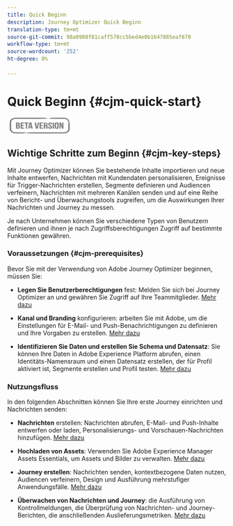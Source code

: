 ```yaml
---
title: Quick Beginn
description: Journey Optimizer Quick Beginn
translation-type: tm+mt
source-git-commit: 98a0908f81caff578cc5bed4e0b1647885eaf678
workflow-type: tm+mt
source-wordcount: '252'
ht-degree: 0%

---
```


# Quick Beginn {#cjm-quick-start}

![](assets/do-not-localize/badge.png)

## Wichtige Schritte zum Beginn {#cjm-key-steps}

Mit Journey Optimizer können Sie bestehende Inhalte importieren und neue Inhalte entwerfen, Nachrichten mit Kundendaten personalisieren, Ereignisse für Trigger-Nachrichten erstellen, Segmente definieren und Audiencen verfeinern, Nachrichten mit mehreren Kanälen senden und auf eine Reihe von Bericht- und Überwachungstools zugreifen, um die Auswirkungen Ihrer Nachrichten und Journey zu messen.

Je nach Unternehmen können Sie verschiedene Typen von Benutzern definieren und ihnen je nach Zugriffsberechtigungen Zugriff auf bestimmte Funktionen gewähren.

### Voraussetzungen {#cjm-prerequisites}

Bevor Sie mit der Verwendung von Adobe Journey Optimizer beginnen, müssen Sie:

* **Legen Sie Benutzerberechtigungen** fest: Melden Sie sich bei Journey Optimizer an und gewähren Sie Zugriff auf Ihre Teammitglieder. [Mehr dazu](permissions.md)

* **Kanal und Branding** konfigurieren: arbeiten Sie mit Adobe, um die Einstellungen für E-Mail- und Push-Benachrichtigungen zu definieren und Ihre Vorgaben zu erstellen. [Mehr dazu](configuration/get-started-configuration.md)

* **Identifizieren Sie Daten und erstellen Sie Schema und Datensatz**: Sie können Ihre Daten in Adobe Experience Platform abrufen, einen Identitäts-Namensraum und einen Datensatz erstellen, der für Profil aktiviert ist, Segmente erstellen und Profil testen. [Mehr dazu](https://experienceleague.adobe.com/docs/experience-platform/ingestion/home.html)


### Nutzungsfluss

In den folgenden Abschnitten können Sie Ihre erste Journey einrichten und Nachrichten senden:

* **Nachrichten** erstellen: Nachrichten abrufen, E-Mail- und Push-Inhalte entwerfen oder laden, Personalisierungs- und Vorschauen-Nachrichten hinzufügen. [Mehr dazu](create-message.md)

* **Hochladen von Assets**: Verwenden Sie Adobe Experience Manager Assets Essentials, um Assets und Bilder zu verwalten. [Mehr dazu](assets-essentials.md)

<!--* **Define audience**: create segments, create events, manage consent and privacy. [Read more](audiences.md)-->

* **Journey erstellen**: Nachrichten senden, kontextbezogene Daten nutzen, Audiencen verfeinern, Design und Ausführung mehrstufiger Anwendungsfälle. [Mehr dazu](building-journeys/journey.md)

* **Überwachen von Nachrichten und Journey**: die Ausführung von Kontrollmeldungen, die Überprüfung von Nachrichten- und Journey-Berichten, die anschließenden Auslieferungsmetriken. [Mehr dazu](message-monitoring.md)
